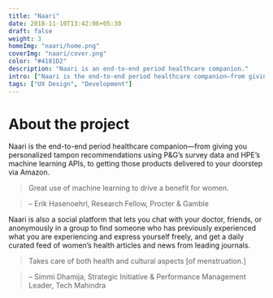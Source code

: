 ```yaml
---
title: "Naari"
date: 2018-11-10T13:42:06+05:30
draft: false
weight: 3
homeImg: "naari/home.png"
coverImg: "naari/cover.png"
color: "#4181D2"
description: "Naari is an end-to-end period healthcare companion."
intro: ["Naari is the end-to-end period healthcare companion—from giving you personalized tampon recommendations using P&G’s survey data and HPE’s machine learning APIs, to getting those products delivered to your doorstep via Amazon."]
tags: ["UX Design", "Development"]
---
```


# About the project

Naari is the end-to-end period healthcare companion—from giving you personalized tampon recommendations using P&G’s survey data and HPE’s machine learning APIs, to getting those products delivered to your doorstep via Amazon. 

> Great use of machine learning to drive a benefit for women.

>– Erik Hasenoehrl, Research Fellow, Procter & Gamble

Naari is also a social platform that lets you chat with your doctor, friends, or anonymously in a group to find someone who has previously experienced what you are experiencing and express yourself freely, and get a daily curated feed of women’s health articles and news from leading journals.

> Takes care of both health and cultural aspects [of menstruation.]

>– Simmi Dhamija, Strategic Initiative & Performance Management Leader, Tech Mahindra

<div class="centered image-container large">
    <div class="row">
        <div class="img-col col-xs-12 col-md-12">
            <img src="/img/naari/1.png" alt="" class="shadow-img">
        </div>
        <div class="img-col col-xs-12 col-md-6">
            <img src="/img/naari/2.png" alt="" class="shadow-img">
        </div>
        <div class="img-col col-xs-12 col-md-6">
            <img src="/img/naari/3.png" alt="" class="shadow-img">
        </div>
        <div class="img-col col-xs-12 col-md-6">
            <img src="/img/naari/4.png" alt="" class="shadow-img">
        </div>
        <div class="img-col col-xs-12 col-md-6">
            <img src="/img/naari/5.png" alt="" class="shadow-img">
        </div>
    </div>
</div>

<div class="centered image-container large">
    <div class="row">
        <div class="img-col col-xs-12 col-md-4">
            <img src="/img/naari/6.png" alt="">
        </div>
        <div class="img-col col-xs-12 col-md-4">
            <img src="/img/naari/7.png" alt="">
        </div>
        <div class="img-col col-xs-12 col-md-4">
            <img src="/img/naari/8.png" alt="">
        </div>
    </div>
</div>
